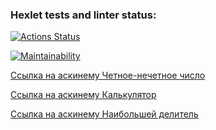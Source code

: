### Hexlet tests and linter status:
[![Actions Status](https://github.com/BorisHai/frontend-project-44/actions/workflows/hexlet-check.yml/badge.svg)](https://github.com/BorisHai/frontend-project-44/actions)

[![Maintainability](https://api.codeclimate.com/v1/badges/b70fb96da76d98517fd9/maintainability)](https://codeclimate.com/github/BorisHai/frontend-project-44/maintainability)

[Ссылка на аскинему Четное-нечетное число](https://asciinema.org/a/uMIxoz3EGypsow6U8x7CByUm2)

[Ссылка на аскинему Калькулятор](https://asciinema.org/a/U1Jhd8BZHD2fVxxuA3BDGabLh)

[Ссылка на аскинему Наибольшей делитель](https://asciinema.org/a/Xq1tSgyd8ziuBK9BxBhPAkLnE)

